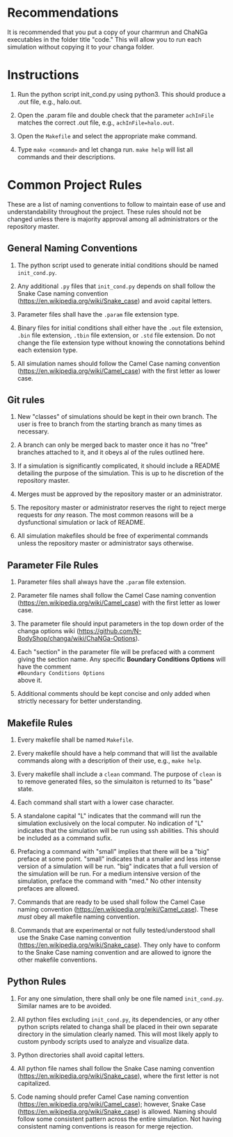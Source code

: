 # **Recommendations**
It is recommended that you put a copy of your charmrun and ChaNGa executables in the folder title "code."  This will allow you to run each simulation without copying it to your changa folder.
# **Instructions**
1.  Run the python script init_cond.py using python3.  This should produce a .out file, e.g., halo.out.

2.  Open the .param file and double check that the parameter `achInFile` matches the correct .out file, e.g., `achInFile=halo.out`.

3.  Open the `Makefile` and select the appropriate make command.

4.  Type `make <command>` and let changa run.  `make help` will list all commands and their descriptions.
# **Common Project Rules**
These are a list of naming conventions to follow to maintain ease of use and understandability throughout the project.  These rules should not be changed unless there is majority approval among all administrators or the repository master.

## General Naming Conventions
1.  The python script used to generate initial conditions should be named `init_cond.py`.

2.  Any additional `.py` files that `init_cond.py` depends on shall follow the Snake Case naming convention (https://en.wikipedia.org/wiki/Snake_case) and avoid capital letters.

3.  Parameter files shall have the `.param` file extension type.

4.  Binary files for initial conditions shall either have the `.out` file extension, `.bin` file extension, `.tbin` file extension, or `.std` file extension.  Do not change the file extension type without knowing the connotations behind each extension type.

5.  All simulation names should follow the Camel Case naming convention (https://en.wikipedia.org/wiki/Camel_case) with the first letter as lower case.

## Git rules
1.  New "classes" of simulations should be kept in their own branch.  The user is free to branch from the starting branch as many times as necessary.

2.  A branch can only be merged back to master once it has no "free" branches attached to it, and it obeys al of the rules outlined here.

3.  If a simulation is significantly complicated, it should include a README detailing the purpose of the simulation.  This is up to he discretion of the repository master.

4.  Merges must be approved by the repository master or an administrator.

5.  The repository master or administrator reserves the right to reject merge requests for *any* reason.  The most common reasons will be a dysfunctional simulation or lack of README.

6.  All simulation makefiles should be free of experimental commands unless the repository master or administrator says otherwise.

## Parameter File Rules
1.  Parameter files shall always have the `.param` file extension.

2.  Parameter file names shall follow the Camel Case naming convention (https://en.wikipedia.org/wiki/Camel_case) with the first letter as lower case.

3.  The parameter file should input parameters in the top down order of the changa options wiki (https://github.com/N-BodyShop/changa/wiki/ChaNGa-Options).

4.  Each "section" in the parameter file will be prefaced with a comment giving the section name.  Any specific **Boundary Conditions Options** will have the comment<br>`#Boundary Conditions Options`<br/>above it.

5.  Additional comments should be kept concise and only added when strictly necessary for better understanding.

## Makefile Rules
1.  Every makefile shall be named `Makefile`.

2.  Every makefile should have a help command that will list the available commands along with a description of their use, e.g., `make help`.

3.  Every makefile shall include a `clean` command.  The purpose of `clean` is to remove generated files, so the simulaiton is returned to its "base" state.

4.  Each command shall start with a lower case character.

5.  A standalone capital "L" indicates that the command will run the simulation exclusively on the local computer.  No indication of "L" indicates that the simulation will be run using ssh abilities.  This should be included as a command sufix.

6.  Prefacing a command with "small" implies that there will be a "big" preface at some point.  "small" indicates that a smaller and less intense version of a simulation will be run.  "big" indicates that a full version of the simulation will be run.  For a medium intensive version of the simulation, preface the command with "med."  No other intensity prefaces are allowed.

7.  Commands that are ready to be used shall follow the Camel Case naming convention (https://en.wikipedia.org/wiki/Camel_case).  These *must* obey all makefile naming convention.

8.  Commands that are experimental or not fully tested/understood shall use the Snake Case naming convention (https://en.wikipedia.org/wiki/Snake_case). They only have to conform to the Snake Case naming convention and are allowed to ignore the other makefile conventions.
## Python Rules
1.  For any one simulation, there shall only be one file named `init_cond.py`.  Similar names are to be avoided.

2.  All python files excluding `init_cond.py`, its dependencies, or any other python scripts related to changa shall be placed in their own separate directory in the simulation clearly named.  This will most likely apply to custom pynbody scripts used to analyze and visualize data.

3.  Python directories shall avoid capital letters.

4.  All python file names shall follow the Snake Case naming convention (https://en.wikipedia.org/wiki/Snake_case), where the first letter is not capitalized.

5.  Code naming should prefer Camel Case naming convention (https://en.wikipedia.org/wiki/Camel_case); however, Snake Case (https://en.wikipedia.org/wiki/Snake_case) is allowed.  Naming should follow some consistent pattern across the entire simulation.  Not having consistent naming conventions is reason for merge rejection.
